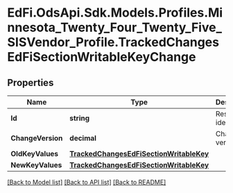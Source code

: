 # EdFi.OdsApi.Sdk.Models.Profiles.Minnesota_Twenty_Four_Twenty_Five_SISVendor_Profile.TrackedChangesEdFiSectionWritableKeyChange

## Properties

Name | Type | Description | Notes
------------ | ------------- | ------------- | -------------
**Id** | **string** | Resource identifier | [optional] 
**ChangeVersion** | **decimal** | Change version | [optional] 
**OldKeyValues** | [**TrackedChangesEdFiSectionWritableKey**](TrackedChangesEdFiSectionWritableKey.md) |  | [optional] 
**NewKeyValues** | [**TrackedChangesEdFiSectionWritableKey**](TrackedChangesEdFiSectionWritableKey.md) |  | [optional] 

[[Back to Model list]](../README.md#documentation-for-models) [[Back to API list]](../README.md#documentation-for-api-endpoints) [[Back to README]](../README.md)

